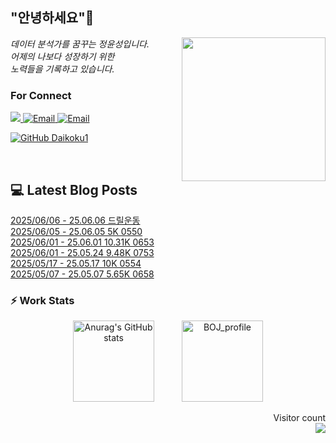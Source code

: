
<h2> "안녕하세요"👋 </h2>
<img align='right' src="https://user-images.githubusercontent.com/50973778/144942576-b2f10b31-e628-43e4-b7da-3cc2144a5b73.gif" width="230">
<p><em> 데이터 분석가를 꿈꾸는 정윤성입니다.</br> 어제의 나보다 성장하기 위한 </br> 노력들을 기록하고 있습니다.</em></p>

### For Connect
<a href="https://blog.naver.com/jjys9047" target="_blank"><img src="https://img.shields.io/badge/-BLOG-brightgreen?style=flat-square&logo=Bloglovin&logoColor=white">
<a href="https://mail.google.com/mail/?view=cm&amp;fs=1&amp;to=jys9047@gmail.com" target="_blank"><img src="https://img.shields.io/badge/-Gmail-c14438?style=flat-square&logo=Gmail&logoColor=white" alt="Email">
<a href="mailto:jjys9047@naver.com" target="_blank"><img src="https://img.shields.io/badge/-Naver-brightgreen?style=flat-square&logo=Naver&logoColor=white" alt="Email">

[![GitHub Daikoku1](https://img.shields.io/github/followers/Daikoku1?label=follow&style=social)](https://github.com/Daikoku1)

</br>

## 💻 Latest Blog Posts
[2025/06/06 - 25.06.06 드릴운동](https://blog.naver.com/jjys9047/223890826279?fromRss=true&trackingCode=rss) <br>
[2025/06/05 - 25.06.05 5K 0550](https://blog.naver.com/jjys9047/223890002226?fromRss=true&trackingCode=rss) <br>
[2025/06/01 - 25.06.01 10.31K 0653](https://blog.naver.com/jjys9047/223884854826?fromRss=true&trackingCode=rss) <br>
[2025/06/01 - 25.05.24 9.48K 0753](https://blog.naver.com/jjys9047/223884853268?fromRss=true&trackingCode=rss) <br>
[2025/05/17 - 25.05.17 10K 0554](https://blog.naver.com/jjys9047/223868731461?fromRss=true&trackingCode=rss) <br>
[2025/05/07 - 25.05.07 5.65K 0658](https://blog.naver.com/jjys9047/223858327014?fromRss=true&trackingCode=rss) <br>


### ⚡ Work Stats
<p align = 'center'>
  <img src="https://github-readme-stats.vercel.app/api?username=Daikoku1&show_icons=true&theme=midnight-purple" alt="Anurag's GitHub stats" height="130" hspace="20"/>
  <img src="http://mazassumnida.wtf/api/v2/generate_badge?boj=jys9047" alt="BOJ_profile" height="130" hspace="20"/>
</p>

<p align="right"> 
  Visitor count<br>
  <img src="https://profile-counter.glitch.me/Daikoku1/count.svg" />
</p>

